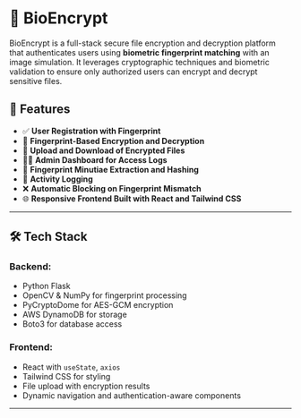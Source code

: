 # 🔐 BioEncrypt

BioEncrypt is a full-stack secure file encryption and decryption platform that authenticates users using **biometric fingerprint matching** with an image simulation. It leverages cryptographic techniques and biometric validation to ensure only authorized users can encrypt and decrypt sensitive files.

## 🚀 Features

- ✅ **User Registration with Fingerprint**
- 🔐 **Fingerprint-Based Encryption and Decryption**
- 📁 **Upload and Download of Encrypted Files**
- 👨‍💻 **Admin Dashboard for Access Logs**
- 🧠 **Fingerprint Minutiae Extraction and Hashing**
- 📜 **Activity Logging**
- ❌ **Automatic Blocking on Fingerprint Mismatch**
- 🌐 **Responsive Frontend Built with React and Tailwind CSS**

---

## 🛠️ Tech Stack

### Backend:
- Python Flask
- OpenCV & NumPy for fingerprint processing
- PyCryptoDome for AES-GCM encryption
- AWS DynamoDB for storage
- Boto3 for database access

### Frontend:
- React with `useState`, `axios`
- Tailwind CSS for styling
- File upload with encryption results
- Dynamic navigation and authentication-aware components

---
